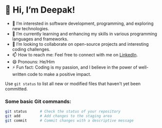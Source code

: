 # 👋 Hi, I’m Deepak!

- 👀 I’m interested in software development, programming, and exploring new technologies.
- 🌱 I’m currently learning and enhancing my skills in various programming languages and frameworks.
- 💞️ I’m looking to collaborate on open-source projects and interesting coding challenges.
- 📫 How to reach me: Feel free to connect with me on [LinkedIn](https://www.linkedin.com/in/deepakscripter/).
- 😄 Pronouns: He/Him
- ⚡ Fun fact: Coding is my passion, and I believe in the power of well-written code to make a positive impact.

<!---
DeepakScripter/DeepakScripter is a ✨ special ✨ repository because its `README.md` (this file) appears on your GitHub profile.
You can click the Preview link to take a look at your changes.
-->
Use `git status` to list all new or modified files that haven't yet been committed.

### Some basic Git commands:
```bash
git status      # Check the status of your repository
git add         # Add changes to the staging area
git commit      # Commit changes with a descriptive message
